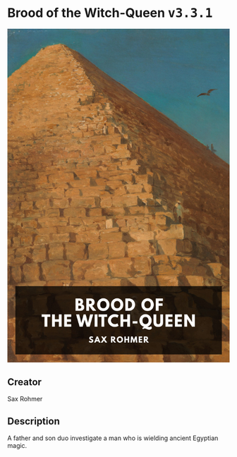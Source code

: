
# Brood of the Witch-Queen <kbd>v3.3.1</kbd>

<center>
  <img src="./cover-1024.jpg"/>
</center>

## Creator
Sax Rohmer

## Description
A father and son duo investigate a man who is wielding ancient Egyptian magic.
